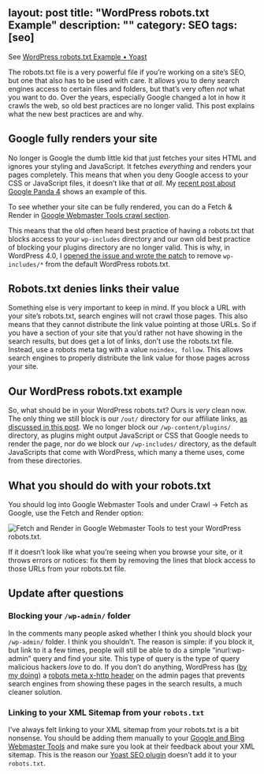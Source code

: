 layout: post
title: "WordPress robots.txt Example"
description: ""
category: SEO
tags: [seo]
---

See [WordPress robots.txt Example • Yoast](https://yoast.com/wordpress-robots-txt-example/)

The robots.txt file is a very powerful file if you’re working on a site’s SEO, but one that also has to be used with care. It allows you to deny search engines access to certain files and folders, but that’s very often _not_ what you want to do. Over the years, especially Google changed a lot in how it crawls the web, so old best practices are no longer valid. This post explains what the new best practices are and why.

<!-- more -->

## Google fully renders your site

No longer is Google the dumb little kid that just fetches your sites HTML and ignores your styling and JavaScript. It fetches _everything_ and renders your pages completely. This means that when you deny Google access to your CSS or JavaScript files, it doesn’t like that _at all_. My [recent post about Google Panda 4](https://yoast.com/google-panda-robots-css-js/) shows an example of this.

To see whether your site can be fully rendered, you can do a Fetch & Render in [Google Webmaster Tools crawl section](https://yoast.com/google-webmaster-tools-crawl/).

This means that the old often heard best practice of having a robots.txt that blocks access to your `wp-includes` directory and our own old best practice of blocking your plugins directory are no longer valid. This is why, in WordPress 4.0, I [opened the issue and wrote the patch](https://core.trac.wordpress.org/ticket/28604) to remove `wp-includes/*` from the default WordPress robots.txt.

## Robots.txt denies links their value

Something else is very important to keep in mind. If you block a URL with your site’s robots.txt, search engines will not crawl those pages. This also means that they cannot distribute the link value pointing at those URLs. So if you have a section of your site that you’d rather not have showing in the search results, but does get a lot of links, don’t use the robots.txt file. Instead, use a robots meta tag with a value `noindex, follow`. This allows search engines to properly distribute the link value for those pages across your site.

## Our WordPress robots.txt example

So, what should be in your WordPress robots.txt? Ours is _very_ clean now. The only thing we still block is our `/out/` directory for our affiliate links, [as discussed in this post](https://yoast.com/cloak-affiliate-links/ "How to cloak your affiliate links"). We no longer block our `/wp-content/plugins/` directory, as plugins might output JavaScript or CSS that Google needs to render the page, nor do we block our `/wp-includes/` directory, as the default JavaScripts that come with WordPress, which many a theme uses, come from these directories.

## What you should do with your robots.txt

You should log into Google Webmaster Tools and under Crawl → Fetch as Google, use the Fetch and Render option:

![Fetch and Render in Google Webmaster Tools to test your WordPress robots.txt.](https://yoast-mercury.s3.amazonaws.com/uploads/2015/02/fetch-render.png)

If it doesn’t look like what you’re seeing when you browse your site, or it throws errors or notices: fix them by removing the lines that block access to those URLs from your robots.txt file.

## Update after questions

### Blocking your `/wp-admin/` folder

In the comments many people asked whether I think you should block your `/wp-admin/` folder. I think you shouldn’t. The reason is simple: if you block it, but link to it a few times, people will still be able to do a simple “inurl:wp-admin” query and find your site. This type of query is the type of query malicious hackers _love_ to do. If you don’t do anything, WordPress has ([by my doing](https://core.trac.wordpress.org/changeset/20288)) a [robots meta x-http header](https://yoast.com/x-robots-tag-play/) on the admin pages that prevents search engines from showing these pages in the search results, a much cleaner solution.

### Linking to your XML Sitemap from your `robots.txt`

I’ve always felt linking to your XML sitemap from your robots.txt is a bit nonsense. You should be adding them manually to your [Google and Bing Webmaster Tools](https://yoast.com/tag/webmaster-tools/) and make sure you look at their feedback about your XML sitemap. This is the reason our [Yoast SEO plugin](https://yoast.com/wordpress/plugins/seo/) doesn’t add it to your `robots.txt`.